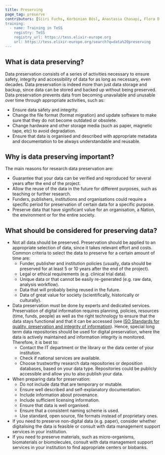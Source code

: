 ```yaml
---
title: Preserving
page_tag: preserve
contributors: [Siiri Fuchs, Korbinian Bösl, Anastasia Chasapi, Flora D'Anna]
training:
  - name: Training in TeSS
    registry: TeSS
    registry_url: https://tess.elixir-europe.org
    url: https://tess.elixir-europe.org/search?q=data%20preserving
---
```


## What is data preserving?

Data preservation consists of a series of activities necessary to ensure safety, integrity and accessibility of data for as long as necessary, even decades. Data preservation is indeed more than just data storage and backup, since data can be stored and backed up without being preserved. Data preservation prevents data from becoming unavailable and unusable over time through appropriate activities, such as:
* Ensure data safety and integrity.
* Change the file format (format migration) and update software to make sure that they do not become outdated or obsolete.
* Change hardware and other storage media (such as paper, magnetic tape, etc) to avoid degradation.
* Ensure that data is organised and described with appropriate metadata and documentation to be always understandable and reusable.


## Why is data preserving important?

The main reasons for research data preservation are:
* Guarantee that your data can be verified and reproduced for several years after the end of the project.
* Allow the reuse of the data in the future for different purposes, such as teaching or further research.
* Funders, publishers, institutions and organisations could require a specific period for preservation of certain data for a specific purpose.
* Preserve data that have significant value for an organisation, a Nation, the environment or  for the entire society.


## What should be considered for preserving data?

* Not all data should be preserved. Preservation should be applied to an appropriate selection of data, since it takes relevant effort and costs. Common criteria to select the data to preserve for a certain amount of time are:
  * Funder, publisher and institution policies (usually, data should be preserved for at least 5 or 10 years after the end of the project).
  * Legal or ethical requirements (e.g. clinical trial data).
  * Unique data or that cannot be easily re-generated (e.g. raw data, analysis workflow).
  * Data that will probably being reused in the future.
  * Data of great value for society (scientifically, historically or culturally).
* Data preservation must be done by experts and dedicated services. Preservation of digital information requires planning, policies, resources (time, funds, people) as well as the right technology to ensure that the data stays functional and that it can be accessed (see [ISO Standards for quality, preservation and integrity of information](https://www.iso.org/committee/53666/x/catalogue/)). Hence, special long term data repositories should be used for digital preservation, where the data is actively maintained and information integrity is monitored. Therefore, it is best to:
  * Contact the IT department or the library or the data center of your institution.
  * Check if national services are available.
  * Choose trustworthy research data repositories or deposition databases, based on your data type. Repositories could be publicly accessible and allow you to also publish your data.
* When preparing data for preservation:
  * Do not include data that are temporary or mutable.
  * Ensure well described and self-explanatory documentation.
  * Include information about provenance.
  * Include sufficient licensing information.
  * Ensure that data is well organised.
  * Ensure that a consistent naming scheme is used.
  * Use standard, open source, file formats instead of proprietary ones.
* If you need to preserve non-digital data (e.g. paper), consider whether digitalising the data is feasible or consult with data management support services in your institution.
* If you need to preserve materials, such as micro-organisms, biomaterials or biomolecules, consult with data management support services in your institution to find appropriate centers or biobanks.

